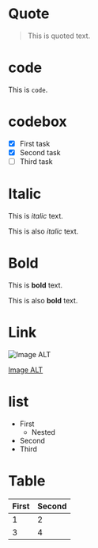 # Quote
> This is quoted text.
# code
This is `code`.
# codebox
- [x] First task
- [x] Second task
- [ ] Third task
# Italic
This is *italic* text.

This is also _italic_ text.

# Bold
This is **bold** text.

This is also __bold__ text.

# Link
![Image ALT](https://images.pexels.com/photos/26595636/pexels-photo-26595636/free-photo-of-temple.jpeg?auto=compress&cs=tinysrgb&w=800&lazy=load)

[Image ALT](https://images.pexels.com/photos/26595636/pexels-photo-26595636/free-photo-of-temple.jpeg?auto=compress&cs=tinysrgb&w=800&lazy=load)

# list
- First
  - Nested
- Second
- Third

# Table
First|Second
-|-
1|2
3|4
